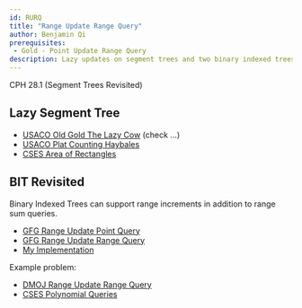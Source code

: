 ```yaml
---
id: RURQ
title: "Range Update Range Query"
author: Benjamin Qi
prerequisites: 
 - Gold - Point Update Range Query
description: Lazy updates on segment trees and two binary indexed trees in conjunction.
---
```


CPH 28.1 (Segment Trees Revisited)

## Lazy Segment Tree

 - [USACO Old Gold The Lazy Cow](http://www.usaco.org/index.php?page=viewproblem2&cpid=418) (check ...)
 - [USACO Plat Counting Haybales](http://www.usaco.org/index.php?page=viewproblem2&cpid=578)
 - [CSES Area of Rectangles](https://cses.fi/problemset/task/1741)

## BIT Revisited

Binary Indexed Trees can support range increments in addition to range sum queries.

 - [GFG Range Update Point Query](https://www.geeksforgeeks.org/binary-indexed-tree-range-updates-point-queries/)
 - [GFG Range Update Range Query](https://www.geeksforgeeks.org/binary-indexed-tree-range-update-range-queries/)
 - [My Implementation](https://github.com/bqi343/USACO/blob/master/Implementations/content/data-structures/1D%20Range%20Queries%20(9.2)/BITrange.h)

Example problem:

 - [DMOJ Range Update Range Query](https://dmoj.ca/problem/acc3p4)
 - [CSES Polynomial Queries](https://cses.fi/problemset/task/1736)
